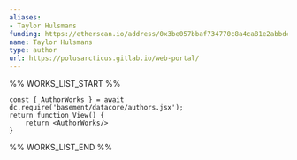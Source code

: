 ```yaml
---
aliases:
- Taylor Hulsmans
funding: https://etherscan.io/address/0x3be057bbaf734770c8a4ca81e2abbdc29deb39f0
name: Taylor Hulsmans
type: author
url: https://polusarcticus.gitlab.io/web-portal/
---
```



%% WORKS_LIST_START %%

```datacorejsx
const { AuthorWorks } = await dc.require('basement/datacore/authors.jsx');
return function View() {
    return <AuthorWorks/>
}
```
%% WORKS_LIST_END %%